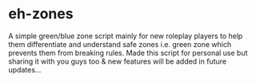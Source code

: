 # eh-zones
A simple green/blue zone script mainly for new roleplay players to help them differentiate and understand safe zones i.e. green zone which prevents them from breaking rules.  Made this script for personal use but sharing it with you guys too &amp; new features will be added in future updates...
